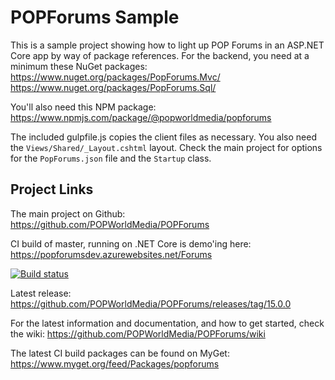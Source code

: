 POPForums Sample
================

This is a sample project showing how to light up POP Forums in an ASP.NET Core app by way of package references. For the backend, you need at a minimum these NuGet packages:
https://www.nuget.org/packages/PopForums.Mvc/
https://www.nuget.org/packages/PopForums.Sql/

You'll also need this NPM package:
https://www.npmjs.com/package/@popworldmedia/popforums

The included gulpfile.js copies the client files as necessary. You also need the `Views/Shared/_Layout.cshtml` layout. Check the main project for options for the `PopForums.json` file and the `Startup` class.

## Project Links

The main project on Github:
https://github.com/POPWorldMedia/POPForums

CI build of master, running on .NET Core is demo'ing here:
https://popforumsdev.azurewebsites.net/Forums

[![Build status](https://popw.visualstudio.com/POP%20Forums/_apis/build/status/popforumsdev)](https://popw.visualstudio.com/POP%20Forums/_build/latest?definitionId=2)

Latest release:
https://github.com/POPWorldMedia/POPForums/releases/tag/15.0.0

For the latest information and documentation, and how to get started, check the wiki:
https://github.com/POPWorldMedia/POPForums/wiki

The latest CI build packages can be found on MyGet:
https://www.myget.org/feed/Packages/popforums

